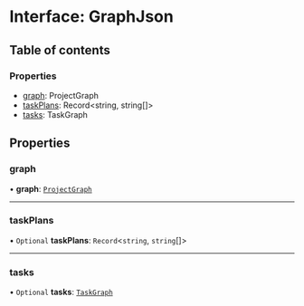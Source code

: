# Interface: GraphJson

## Table of contents

### Properties

- [graph](../../devkit/documents/GraphJson#graph): ProjectGraph
- [taskPlans](../../devkit/documents/GraphJson#taskplans): Record<string, string[]>
- [tasks](../../devkit/documents/GraphJson#tasks): TaskGraph

## Properties

### graph

• **graph**: [`ProjectGraph`](../../devkit/documents/ProjectGraph)

---

### taskPlans

• `Optional` **taskPlans**: `Record`\<`string`, `string`[]\>

---

### tasks

• `Optional` **tasks**: [`TaskGraph`](../../devkit/documents/TaskGraph)

